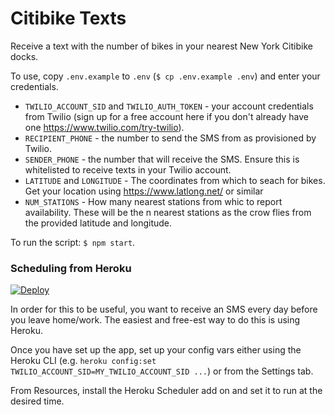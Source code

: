 # Citibike Texts

Receive a text with the number of bikes in your nearest New York Citibike docks.

To use, copy `.env.example` to `.env` (`$ cp .env.example .env`) and enter your credentials.

- `TWILIO_ACCOUNT_SID` and `TWILIO_AUTH_TOKEN` - your account credentials from Twilio (sign up for a free account here if you don't already have one https://www.twilio.com/try-twilio).
- `RECIPIENT_PHONE` - the number to send the SMS from as provisioned by Twilio.
- `SENDER_PHONE` - the number that will receive the SMS. Ensure this is whitelisted to receive texts in your Twilio account.
- `LATITUDE` and `LONGITUDE` - The coordinates from which to seach for bikes. Get your location using https://www.latlong.net/ or similar
- `NUM_STATIONS` - How many nearest stations from whic to report availability. These will be the n nearest stations as the crow flies from the provided latitude and longitude.

To run the script: `$ npm start`.

### Scheduling from Heroku

[![Deploy](https://www.herokucdn.com/deploy/button.svg)](https://heroku.com/deploy)

In order for this to be useful, you want to receive an SMS every day before you leave home/work. The easiest and free-est way to do this is using Heroku.

Once you have set up the app, set up your config vars either using the Heroku CLI (e.g. `heroku config:set TWILIO_ACCOUNT_SID=MY_TWILIO_ACCOUNT_SID ...`) or from the Settings tab.

From Resources, install the Heroku Scheduler add on and set it to run at the desired time.
